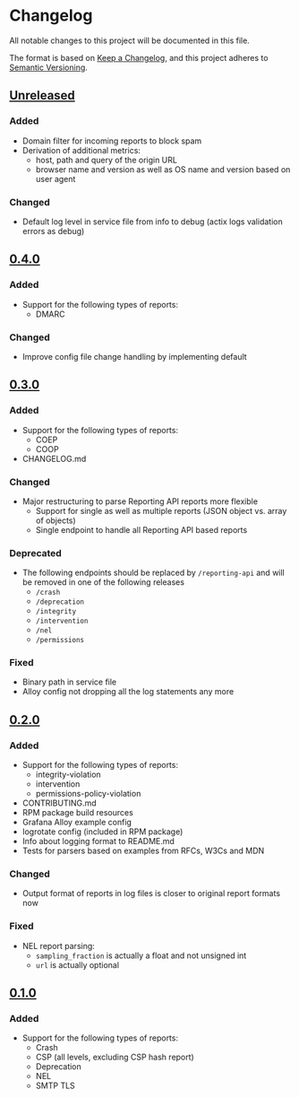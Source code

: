 # Changelog

All notable changes to this project will be documented in this file.

The format is based on [Keep a Changelog](https://keepachangelog.com/en/1.1.0/),
and this project adheres to [Semantic Versioning](https://semver.org/spec/v2.0.0.html).

## [Unreleased](https://github.com/nerou42/network-journal/compare/v0.4.0...HEAD)

### Added

- Domain filter for incoming reports to block spam
- Derivation of additional metrics:
    - host, path and query of the origin URL
    - browser name and version as well as OS name and version based on user agent

### Changed

- Default log level in service file from info to debug (actix logs validation errors as debug)


## [0.4.0](https://github.com/nerou42/network-journal/compare/v0.3.0...v0.4.0)

### Added

- Support for the following types of reports:
    - DMARC

### Changed

- Improve config file change handling by implementing default


## [0.3.0](https://github.com/nerou42/network-journal/compare/v0.2.0...v0.3.0)

### Added

- Support for the following types of reports:
    - COEP
    - COOP
- CHANGELOG.md

### Changed

- Major restructuring to parse Reporting API reports more flexible
    - Support for single as well as multiple reports (JSON object vs. array of objects)
    - Single endpoint to handle all Reporting API based reports

### Deprecated

- The following endpoints should be replaced by `/reporting-api` and will be removed in one of the following releases
    - `/crash`
    - `/deprecation`
    - `/integrity`
    - `/intervention`
    - `/nel`
    - `/permissions`

### Fixed

- Binary path in service file
- Alloy config not dropping all the log statements any more


## [0.2.0](https://github.com/nerou42/network-journal/compare/v0.1.0...v0.2.0)

### Added

- Support for the following types of reports:
    - integrity-violation
    - intervention 
    - permissions-policy-violation
- CONTRIBUTING.md
- RPM package build resources
- Grafana Alloy example config
- logrotate config (included in RPM package)
- Info about logging format to README.md
- Tests for parsers based on examples from RFCs, W3Cs and MDN

### Changed

- Output format of reports in log files is closer to original report formats now

### Fixed

- NEL report parsing:
    - `sampling_fraction` is actually a float and not unsigned int
    - `url` is actually optional


## [0.1.0](https://github.com/nerou42/network-journal/releases/tag/v0.1.0)

### Added

- Support for the following types of reports:
    - Crash
    - CSP (all levels, excluding CSP hash report)
    - Deprecation
    - NEL
    - SMTP TLS
